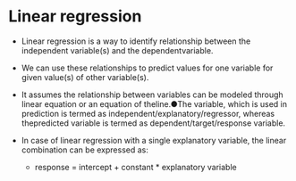 # Linear regression

- Linear regression is a way to identify relationship between the independent variable(s) and the dependentvariable.

- We can use these relationships to predict values for one variable for given value(s) of other variable(s).

- It assumes the relationship between variables can be modeled through linear equation or an equation of theline.●The variable, which is used in prediction is termed as independent/explanatory/regressor, whereas thepredicted variable is termed as dependent/target/response variable.

- In case of linear regression with a single explanatory variable, the linear combination can be expressed as:
  
  - response  = intercept + constant * explanatory variable
